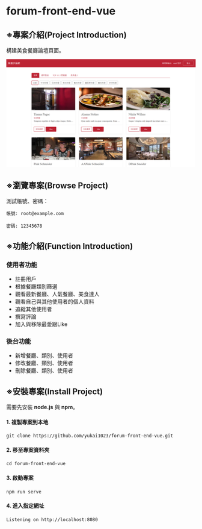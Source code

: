 # forum-front-end-vue
## ※專案介紹(Project Introduction)
構建美食餐廳論壇頁面。

![image](https://github.com/yukai1023/forum-front-end-vue/blob/main/use.png)
## ※瀏覽專案(Browse Project)
測試帳號、密碼：
```
帳號: root@example.com

密碼: 12345678
```
## ※功能介紹(Function Introduction)
### 使用者功能
- 註冊用戶
- 根據餐廳類別篩選
- 觀看最新餐廳、人氣餐廳、美食達人
- 觀看自己與其他使用者的個人資料
- 追縱其他使用者
- 撰寫評論
- 加入與移除最愛跟Like

### 後台功能
- 新增餐廳、類別、使用者
- 修改餐廳、類別、使用者
- 刪除餐廳、類別、使用者

## ※安裝專案(Install Project)
需要先安裝 **node.js** 與 **npm**。
#### 1. 複製專案到本地
```
git clone https://github.com/yukai1023/forum-front-end-vue.git
```
#### 2. 移至專案資料夾
```
cd forum-front-end-vue
```
#### 3. 啟動專案
```
npm run serve
```
#### 4. 進入指定網址
```
Listening on http://localhost:8080
```
